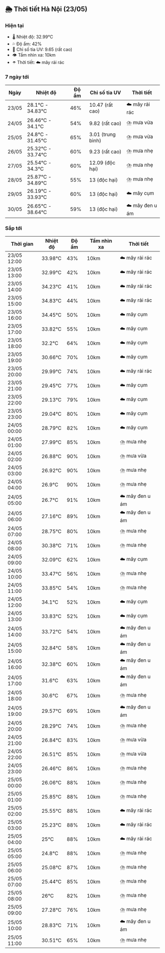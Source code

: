 ## 🌦️ Thời tiết Hà Nội (23/05)

### Hiện tại

- 🌡️ Nhiệt độ: 32.99℃
- 💦 Độ ẩm: 42%
- 🌟 Chỉ số tia UV: 9.65 (rất cao)
- 👁️ Tầm nhìn xa: 10km
- ☂️ Thời tiết: ☁️ mây rải rác

### 7 ngày tới

| Ngày | Nhiệt độ | Độ ẩm | Chỉ số tia UV | Thời tiết |
| --- | --- | --- | --- | --- |
| 23/05 | 28.1℃ - 34.83℃ | 46% | 10.47 (rất cao) | ☁️ mây rải rác |
| 24/05 | 26.46℃ - 34.1℃ | 54% | 9.82 (rất cao) | ⛈️ mưa vừa |
| 25/05 | 24.8℃ - 31.45℃ | 65% | 3.01 (trung bình) | ⛈️ mưa vừa |
| 26/05 | 25.32℃ - 33.74℃ | 60% | 9.23 (rất cao) | ⛈️ mưa nhẹ |
| 27/05 | 25.54℃ - 34.3℃ | 60% | 12.09 (độc hại) | ⛈️ mưa nhẹ |
| 28/05 | 25.87℃ - 34.89℃ | 55% | 13 (độc hại) | ⛈️ mưa nhẹ |
| 29/05 | 26.19℃ - 33.93℃ | 60% | 13 (độc hại) | ☁️ mây cụm |
| 30/05 | 26.65℃ - 38.64℃ | 59% | 13 (độc hại) | ☁️ mây đen u ám |

### Sắp tới

| Thời gian | Nhiệt độ | Độ ẩm | Tầm nhìn xa | Thời tiết |
| --- | --- | --- | --- | --- |
| 23/05 12:00 | 33.98℃ | 43% | 10km | ☁️ mây rải rác |
| 23/05 13:00 | 32.99℃ | 42% | 10km | ☁️ mây rải rác |
| 23/05 14:00 | 34.23℃ | 41% | 10km | ☁️ mây rải rác |
| 23/05 15:00 | 34.83℃ | 44% | 10km | ☁️ mây rải rác |
| 23/05 16:00 | 34.45℃ | 50% | 10km | ☁️ mây cụm |
| 23/05 17:00 | 33.82℃ | 55% | 10km | ☁️ mây cụm |
| 23/05 18:00 | 32.2℃ | 64% | 10km | ☁️ mây cụm |
| 23/05 19:00 | 30.66℃ | 70% | 10km | ☁️ mây cụm |
| 23/05 20:00 | 29.99℃ | 74% | 10km | ☁️ mây rải rác |
| 23/05 21:00 | 29.45℃ | 77% | 10km | ☁️ mây cụm |
| 23/05 22:00 | 29.13℃ | 79% | 10km | ☁️ mây cụm |
| 23/05 23:00 | 29.04℃ | 80% | 10km | ☁️ mây cụm |
| 24/05 00:00 | 28.79℃ | 82% | 10km | ☁️ mây cụm |
| 24/05 01:00 | 27.99℃ | 85% | 10km | ⛈️ mưa nhẹ |
| 24/05 02:00 | 26.88℃ | 90% | 10km | ⛈️ mưa vừa |
| 24/05 03:00 | 26.92℃ | 90% | 10km | ⛈️ mưa nhẹ |
| 24/05 04:00 | 26.9℃ | 90% | 10km | ⛈️ mưa nhẹ |
| 24/05 05:00 | 26.7℃ | 91% | 10km | ☁️ mây đen u ám |
| 24/05 06:00 | 27.16℃ | 89% | 10km | ☁️ mây đen u ám |
| 24/05 07:00 | 28.75℃ | 80% | 10km | ⛈️ mưa nhẹ |
| 24/05 08:00 | 30.38℃ | 71% | 10km | ⛈️ mưa nhẹ |
| 24/05 09:00 | 32.09℃ | 62% | 10km | ☁️ mây cụm |
| 24/05 10:00 | 33.47℃ | 56% | 10km | ⛈️ mưa nhẹ |
| 24/05 11:00 | 33.85℃ | 54% | 10km | ⛈️ mưa nhẹ |
| 24/05 12:00 | 34.1℃ | 52% | 10km | ☁️ mây cụm |
| 24/05 13:00 | 33.83℃ | 52% | 10km | ☁️ mây cụm |
| 24/05 14:00 | 33.72℃ | 54% | 10km | ☁️ mây đen u ám |
| 24/05 15:00 | 32.84℃ | 58% | 10km | ☁️ mây đen u ám |
| 24/05 16:00 | 32.38℃ | 60% | 10km | ☁️ mây đen u ám |
| 24/05 17:00 | 31.6℃ | 63% | 10km | ☁️ mây đen u ám |
| 24/05 18:00 | 30.6℃ | 67% | 10km | ⛈️ mưa nhẹ |
| 24/05 19:00 | 29.57℃ | 69% | 10km | ☁️ mây đen u ám |
| 24/05 20:00 | 28.29℃ | 74% | 10km | ⛈️ mưa nhẹ |
| 24/05 21:00 | 26.84℃ | 83% | 10km | ⛈️ mưa vừa |
| 24/05 22:00 | 26.51℃ | 85% | 10km | ⛈️ mưa vừa |
| 24/05 23:00 | 26.46℃ | 86% | 10km | ⛈️ mưa nhẹ |
| 25/05 00:00 | 26.06℃ | 88% | 10km | ⛈️ mưa nhẹ |
| 25/05 01:00 | 25.85℃ | 88% | 10km | ⛈️ mưa nhẹ |
| 25/05 02:00 | 25.55℃ | 88% | 10km | ☁️ mây rải rác |
| 25/05 03:00 | 25.23℃ | 88% | 10km | ☁️ mây rải rác |
| 25/05 04:00 | 25℃ | 88% | 10km | ☁️ mây rải rác |
| 25/05 05:00 | 24.8℃ | 88% | 10km | ⛈️ mưa nhẹ |
| 25/05 06:00 | 25.08℃ | 87% | 10km | ⛈️ mưa nhẹ |
| 25/05 07:00 | 25.44℃ | 85% | 10km | ⛈️ mưa nhẹ |
| 25/05 08:00 | 26℃ | 82% | 10km | ⛈️ mưa nhẹ |
| 25/05 09:00 | 27.28℃ | 76% | 10km | ⛈️ mưa nhẹ |
| 25/05 10:00 | 28.83℃ | 71% | 10km | ☁️ mây đen u ám |
| 25/05 11:00 | 30.51℃ | 65% | 10km | ⛈️ mưa nhẹ |
